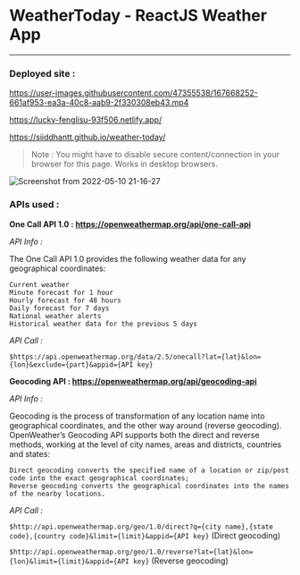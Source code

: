 # WeatherToday - ReactJS Weather App
---
### Deployed site : 


https://user-images.githubusercontent.com/47355538/167668252-661af953-ea3a-40c8-aab9-2f330308eb43.mp4


https://lucky-fenglisu-93f506.netlify.app/

https://siiddhantt.github.io/weather-today/
                
>Note : You might have to disable secure content/connection in your browser for this page. Works in desktop browsers.


![Screenshot from 2022-05-10 21-16-27](https://user-images.githubusercontent.com/47355538/167669837-10dba694-6bf8-45ea-99d9-7b663088a674.png)


### APIs used :

**One Call API 1.0 : https://openweathermap.org/api/one-call-api**

*API Info :*

The One Call API 1.0 provides the following weather data for any geographical coordinates:

    Current weather
    Minute forecast for 1 hour
    Hourly forecast for 48 hours
    Daily forecast for 7 days
    National weather alerts
    Historical weather data for the previous 5 days
    
*API Call :*

`$https://api.openweathermap.org/data/2.5/onecall?lat={lat}&lon={lon}&exclude={part}&appid={API key}`

**Geocoding API : https://openweathermap.org/api/geocoding-api**

*API Info :*

Geocoding is the process of transformation of any location name into geographical coordinates, and the other way around (reverse geocoding). OpenWeather’s Geocoding API supports both the direct and reverse methods, working at the level of city names, areas and districts, countries and states:

    Direct geocoding converts the specified name of a location or zip/post code into the exact geographical coordinates;
    Reverse geocoding converts the geographical coordinates into the names of the nearby locations.

*API Call :*

`$http://api.openweathermap.org/geo/1.0/direct?q={city name},{state code},{country code}&limit={limit}&appid={API key}` (Direct geocoding)

`$http://api.openweathermap.org/geo/1.0/reverse?lat={lat}&lon={lon}&limit={limit}&appid={API key}` (Reverse geocoding)
